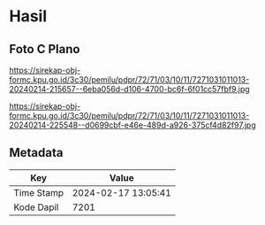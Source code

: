 # Hasil

## Foto C Plano

https://sirekap-obj-formc.kpu.go.id/3c30/pemilu/pdpr/72/71/03/10/11/7271031011013-20240214-215657--6eba056d-d106-4700-bc6f-6f01cc57fbf9.jpg

https://sirekap-obj-formc.kpu.go.id/3c30/pemilu/pdpr/72/71/03/10/11/7271031011013-20240214-225548--d0699cbf-e46e-489d-a926-375cf4d82f97.jpg


## Metadata

| Key        | Value               |
| ---------- | ------------------- |
| Time Stamp | 2024-02-17 13:05:41 |
| Kode Dapil | 7201                |



